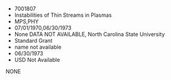 * 7001807
* Instabilities of Thin Streams in Plasmas
* MPS,PHY
* 07/01/1970,06/30/1973
* None   DATA NOT AVAILABLE, North Carolina State University
* Standard Grant
*   name not available
* 06/30/1973
* USD Not Available

NONE